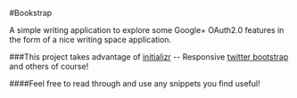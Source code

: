 #Bookstrap

A simple writing application to explore some Google+ OAuth2.0 features in the form of a nice writing space application.

###This project takes advantage of
[initializr](http://www.initializr.com/) -- Responsive
[twitter bootstrap](http://twitter.github.com/bootstrap/)
and others of course!

####Feel free to read through and use any snippets you find useful!